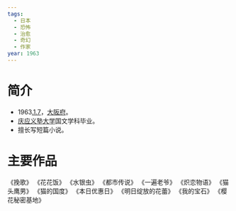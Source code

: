```yaml
---
tags:
  - 日本
  - 恐怖
  - 治愈
  - 奇幻
  - 作家
year: 1963
---
```

# 简介

- 1963[.1.7](2024-01-07.md)，[大阪府](大阪府.md)。
- [庆应义塾大学](庆应义塾大学.md)国文学科毕业。
- 擅长写短篇小说。
# 主要作品

《挽歌》
《花花饭》
《水银虫》
《都市传说》
《一遍老爷》
《炽恋物语》
《猫头鹰男》
《猫的国度》
《本日优惠日》
《明日绽放的花蕾》
《我的宝石》
《樱花秘密基地》